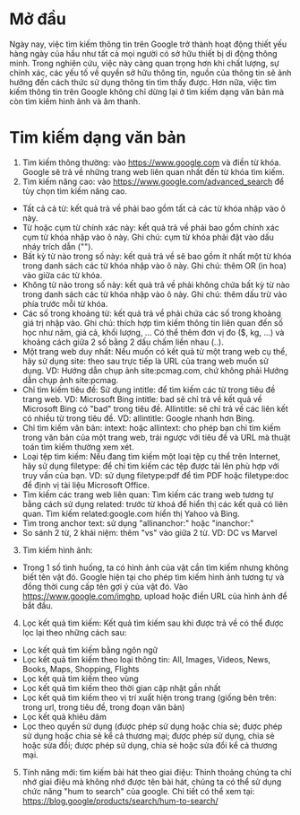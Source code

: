# Mở đầu
Ngày nay, việc tìm kiếm thông tin trên Google trở thành hoạt động thiết yếu hàng ngày của hầu như tất cả mọi người có sở hữu thiết bị di động thông minh. Trong nghiên cứu, việc này càng quan trọng hơn khi chất lượng, sự chính xác, các yếu tố về quyền sở hữu thông tin, nguồn của thông tin sẽ ảnh hưởng đến cách thức sử dụng thông tin tìm thấy được. 
Hơn nữa, việc tìm kiếm thông tin trên Google không chỉ dừng lại ở tìm kiếm dạng văn bản mà còn tìm kiếm hình ảnh và âm thanh.
# Tim kiếm dạng văn bản
1. Tìm kiếm thông thường: vào https://www.google.com và điền từ khóa. Google sẽ trả về những trang web liên quan nhất đến từ khóa tìm kiếm.
2. Tìm kiếm nâng cao: vào https://www.google.com/advanced_search để tùy chọn tìm kiếm nâng cao.
- Tất cả cả từ: kết quả trả về phải bao gồm tất cả các từ khóa nhập vào ô này.
- Từ hoặc cụm từ chính xác này: kết quả trả về phải bao gồm chính xác cụm từ khóa nhập vào ô này. Ghi chú: cụm từ khóa phải đặt vào dấu nháy trích dẫn ("").
- Bất kỳ từ nào trong số này: kết quả trả về sẽ bao gồm ít nhất một từ khóa trong danh sách các từ khóa nhập vào ô này. Ghi chú: thêm OR (in hoa) vào giữa các từ khóa.
- Không từ nảo trong số này: kết quả trả về phải không chứa bất kỳ từ nào trong danh sách các từ khóa nhập vào ô này. Ghi chú: thêm dấu trừ vào phía trước mỗi từ khóa.
- Các số trong khoảng từ: kết quả trả về phải chứa các số trong khoảng giá trị nhập vào. Ghi chú: thích hợp tìm kiếm thông tin liên quan đến số học như năm, giá cả, khối lượng, ... Có thể thêm đơn vị đo ($, kg, ...) và khoảng cách giữa 2 số bằng 2 dấu chấm liền nhau (..).
- Một trang web duy nhất: Nếu  muốn có kết quả từ một trang web cụ thể, hãy sử dụng site: theo sau trực tiếp là URL của trang web muốn sử dụng. 
VD: Hướng dẫn chụp ảnh site:pcmag.com, chứ không phải Hướng dẫn chụp ảnh site:pcmag.
- Chỉ tìm kiếm tiêu đề: Sử dụng intitle: để tìm kiếm các từ trong tiêu đề trang web. 
VD: Microsoft Bing intitle: bad sẽ chỉ trả về kết quả về Microsoft Bing có "bad" trong tiêu đề. 
Allintitle: sẽ chỉ trả về các liên kết có nhiều từ trong tiêu đề. VD: allintitle: Google nhanh hơn Bing.
- Chỉ tìm kiếm văn bản: intext: hoặc allintext: cho phép bạn chỉ tìm kiếm trong văn bản của một trang web, trái ngược với tiêu đề và URL mà thuật toán tìm kiếm thường xem xét.
- Loại tệp tìm kiếm: Nếu  đang tìm kiếm một loại tệp cụ thể trên Internet, hãy sử dụng filetype: để chỉ tìm kiếm các tệp được tải lên phù hợp với truy vấn của bạn. VD: sử dụng filetype:pdf để tìm PDF hoặc filetype:doc để định vị tài liệu Microsoft Office.
- Tìm kiếm các trang web liên quan: Tìm kiếm các trang web tương tự bằng cách sử dụng related: trước từ khoá để hiển thị các kết quả có liên quan. Tìm kiếm related:google.com hiển thị Yahoo và Bing.
- Tìm trong anchor text: sử dụng "allinanchor:" hoặc "inanchor:"
- So sánh 2 từ, 2 khái niệm: thêm "vs" vào giữa 2 từ. VD: DC vs Marvel
3. Tìm kiếm hình ảnh:
- Trong 1 số tình huống, ta có hình ảnh của vật cần tìm kiếm nhưng không biết tên vật đó. Google hiện tại cho phép tìm kiếm hình ảnh tương tự và đồng thời cung cấp tên gợi ý của vật đó. Vào https://www.google.com/imghp, upload hoặc điền URL của hình ảnh để bắt đầu.
4. Lọc kết quả tìm kiếm:
Kết quả tìm kiếm sau khi được trả về có thể được lọc lại theo những cách sau:
- Lọc kết quả tìm kiếm bằng ngôn ngữ
- Lọc kết quả tìm kiếm theo loại thông tin: All, Images, Videos, News, Books, Maps, Shopping, Flights 
- Lọc kết quả tìm kiếm theo vùng
- Lọc kết quả tìm kiếm theo thời gian cập nhật gần nhất
- Lọc kết quả tìm kiếm theo vị trí xuất hiện trong trang (giống bên trên: trong url, trong tiêu đề, trong đoạn văn bản)
- Lọc kết quả khiêu dâm
- Lọc theo quyền sử dụng (được phép sử dụng hoặc chia sẻ; được phép sử dụng hoặc chia sẻ kể cả thương mại; được phép sử dụng, chia sẻ hoặc sửa đổi; được phép sử dụng, chia sẻ hoặc sửa đổi kể cả thương mại.
5. Tính năng mới: tìm kiếm bài hát theo giai điệu:
Thỉnh thoảng chúng ta chỉ nhớ giai điệu mà không nhớ được tên bài hát, chúng ta có thể sử dụng chức năng "hum to search" của google. Chi tiết có thể xem tại: https://blog.google/products/search/hum-to-search/
